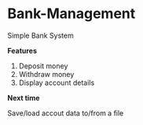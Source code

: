 # Bank-Management
Simple Bank System

**Features**
1. Deposit money
2. Withdraw money
3. Display account details


**Next time**

Save/load accout data to/from a file

